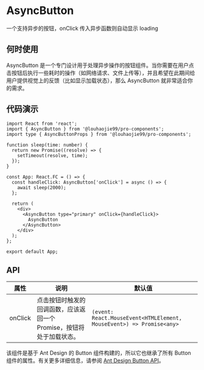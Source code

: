 # AsyncButton

一个支持异步的按钮，onClick 传入异步函数则自动显示 loading

## 何时使用

AsyncButton 是一个专门设计用于处理异步操作的按钮组件。当你需要在用户点击按钮后执行一些耗时的操作（如网络请求、文件上传等），并且希望在此期间给用户提供视觉上的反馈（比如显示加载状态），那么 AsyncButton 就非常适合你的需求。

## 代码演示

```tsx
import React from 'react';
import { AsyncButton } from '@louhaojie99/pro-components';
import type { AsyncButtonProps } from '@louhaojie99/pro-components';

function sleep(time: number) {
  return new Promise((resolve) => {
    setTimeout(resolve, time);
  });
}

const App: React.FC = () => {
  const handleClick: AsyncButton['onClick'] = async () => {
    await sleep(2000);
  };

  return (
    <div>
      <AsyncButton type="primary" onClick={handleClick}>
        AsyncButton
      </AsyncButton>
    </div>
  );
};

export default App;
```

## API

| 属性                                              | 说明                                                                 | 默认值                                                               |
| ------------------------------------------------- | -------------------------------------------------------------------- | -------------------------------------------------------------------- |
| <span style="white-space: nowrap;">onClick</span> | 点击按钮时触发的回调函数，应该返回一个 Promise，按钮将处于加载状态。 | `(event: React.MouseEvent<HTMLElement, MouseEvent>) => Promise<any>` |

该组件是基于 Ant Design 的 Button 组件构建的，所以它也继承了所有 Button 组件的属性。有关更多详细信息，请参阅 [Ant Design Button API](https://ant.design/components/button-cn#api)。
